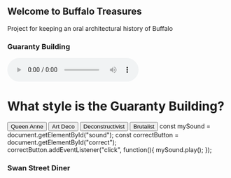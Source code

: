 ## Welcome to Buffalo Treasures

Project for keeping an oral architectural history of Buffalo

### Guaranty Building

<audio controls="controls">   
<source src="Bttest.mp3" />   
</audio>  

<h1>What style is the Guaranty Building?</h1> 
<button>Queen Anne</button> 
<button id="correct">Art Deco</button> 
<button>Deconstructivist</button> 
<button>Brutalist</button> </div>
const mySound = document.getElementById("sound");   
const correctButton = document.getElementById("correct");   
correctButton.addEventListener("click", function(){ mySound.play(); }); 


### Swan Street Diner

